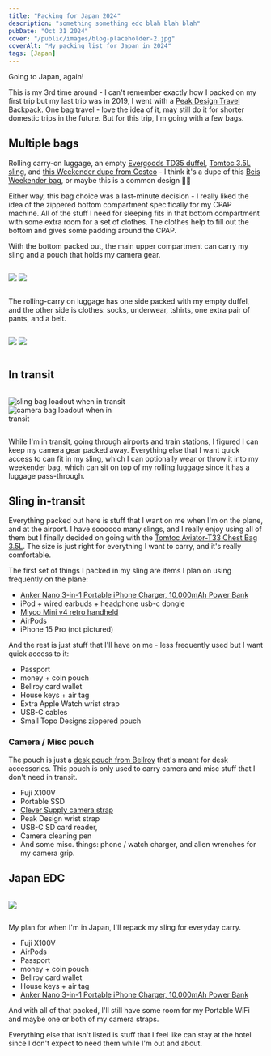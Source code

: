 ```yaml
---
title: "Packing for Japan 2024"
description: "something something edc blah blah blah"
pubDate: "Oct 31 2024"
cover: "/public/images/blog-placeholder-2.jpg"
coverAlt: "My packing list for Japan in 2024"
tags: [Japan]
---
```


Going to Japan, again!

This is my 3rd time around - I can't remember exactly how I packed on my first trip but my last trip was in 2019, I went with a [Peak Design Travel Backpack](https://www.peakdesign.com/products/travel-backpack?Size=45L&Color=Sage). One bag travel - love the idea of it, may still do it for shorter domestic trips in the future. But for this trip, I'm going with a few bags.

## Multiple bags

Rolling carry-on luggage, an empty [Evergoods TD35 duffel](https://evergoods.us/products/transit-duffel-35l), [Tomtoc 3.5L sling](https://www.tomtoc.com/products/aviator-t33-chest-bag?variant=45092308156646), and [this Weekender dupe from Costco](https://www.costco.com/Swissgear-Weekender-Tote,-Black.product.1819480.html) - I think it's a dupe of this [Beis Weekender bag](https://beistravel.com/products/the-weekender-in-black), or maybe this is a common design 🤷‍♂️

Either way, this bag choice was a last-minute decision - I really liked the idea of the zippered bottom compartment specifically for my CPAP machine. All of the stuff I need for sleeping fits in that bottom compartment with some extra room for a set of clothes. The clothes help to fill out the bottom and gives some padding around the CPAP.

With the bottom packed out, the main upper compartment can carry my sling and a pouch that holds my camera gear.

<div style="display: grid; grid-template-columns: 1fr 1fr; gap: 1rem;">

![](./images/cpap.webp)
![](./images/handbag1.webp)

</div>

The rolling-carry on luggage has one side packed with my empty duffel, and the other side is clothes: socks, underwear, tshirts, one extra pair of pants, and a belt.

<div style="display: grid; grid-template-columns: 1fr 1fr; gap: 1rem;">

![](./images/roller-luggage-open.webp)
![](./images/roller-luggage-and-handbag.webp)

</div>

## In transit

<div style="display: grid; grid-template-columns: 1fr 1fr; gap: 1rem;">

![sling bag loadout when in transit](./images/airport-edc.webp)
![camera bag loadout when in transit](./images/camera-transit.webp)

</div>

While I'm in transit, going through airports and train stations, I figured I can keep my camera gear packed away. Everything else that I want quick access to can fit in my sling, which I can optionally wear or throw it into my weekender bag, which can sit on top of my rolling luggage since it has a luggage pass-through.

## Sling in-transit

Everything packed out here is stuff that I want on me when I'm on the plane, and at the airport. I have soooooo many slings, and I really enjoy using all of them but I finally decided on going with the [Tomtoc Aviator-T33 Chest Bag 3.5L](https://www.tomtoc.com/products/aviator-t33-chest-bag?variant=45092308156646). The size is just right for everything I want to carry, and it's really comfortable.

The first set of things I packed in my sling are items I plan on using frequently on the plane:

- [Anker Nano 3-in-1 Portable iPhone Charger, 10,000mAh Power Bank](https://www.amazon.com/gp/product/B0CX4BK8CX/)
- iPod + wired earbuds + headphone usb-c dongle
- [Miyoo Mini v4 retro handheld](https://www.amazon.com/Handheld-Console-2-8-inch-Miyoo-Mini-Portable/dp/B0DF2QVN4F/)
- AirPods
- iPhone 15 Pro (not pictured)

And the rest is just stuff that I'll have on me - less frequently used but I want quick access to it:

- Passport
- money + coin pouch
- Bellroy card wallet
- House keys + air tag
- Extra Apple Watch wrist strap
- USB-C cables
- Small Topo Designs zippered pouch

### Camera / Misc pouch

The pouch is just a [desk pouch from Bellroy](https://www.amazon.com/gp/product/B08LHDFNGT/) that's meant for desk accessories. This pouch is only used to carry camera and misc stuff that I don't need in transit.

- Fuji X100V
- Portable SSD
- [Clever Supply camera strap](https://cleversupply.co/products/anchor-camera-strap-peak?variant=32809750298759)
- Peak Design wrist strap
- USB-C SD card reader,
- Camera cleaning pen
- And some misc. things: phone / watch charger, and allen wrenches for my camera grip.

## Japan EDC

<div style="display: grid; grid-template-columns: 1fr; gap: 1rem;">

![](./images/cover-alt.webp)

</div>

My plan for when I'm in Japan, I'll repack my sling for everyday carry.

- Fuji X100V
- AirPods
- Passport
- money + coin pouch
- Bellroy card wallet
- House keys + air tag
- [Anker Nano 3-in-1 Portable iPhone Charger, 10,000mAh Power Bank](https://www.amazon.com/gp/product/B0CX4BK8CX/)

And with all of that packed, I'll still have some room for my Portable WiFi and maybe one or both of my camera straps.

Everything else that isn't listed is stuff that I feel like can stay at the hotel since I don't expect to need them while I'm out and about.
